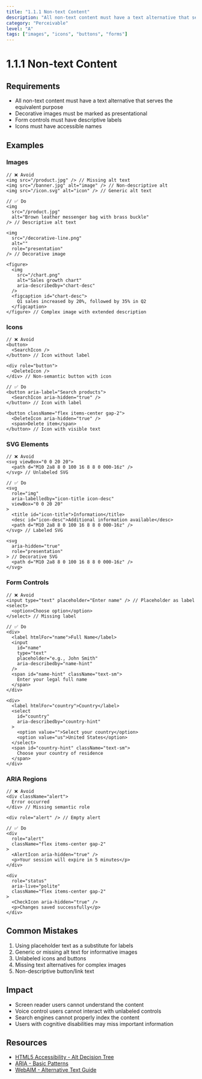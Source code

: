 ```yaml
---
title: "1.1.1 Non-text Content"
description: "All non-text content must have a text alternative that serves the equivalent purpose"
category: "Perceivable"
level: "A"
tags: ["images", "icons", "buttons", "forms"]
---
```


# 1.1.1 Non-text Content

## Requirements

- All non-text content must have a text alternative that serves the equivalent purpose
- Decorative images must be marked as presentational
- Form controls must have descriptive labels
- Icons must have accessible names

## Examples

### Images

```tsx
// ❌ Avoid
<img src="/product.jpg" /> // Missing alt text
<img src="/banner.jpg" alt="image" /> // Non-descriptive alt
<img src="/icon.svg" alt="icon" /> // Generic alt text

// ✅ Do
<img
  src="/product.jpg"
  alt="Brown leather messenger bag with brass buckle"
/> // Descriptive alt text

<img
  src="/decorative-line.png"
  alt=""
  role="presentation"
/> // Decorative image

<figure>
  <img
    src="/chart.png"
    alt="Sales growth chart"
    aria-describedby="chart-desc"
  />
  <figcaption id="chart-desc">
    Q1 sales increased by 20%, followed by 35% in Q2
  </figcaption>
</figure> // Complex image with extended description
```

### Icons

```tsx
// ❌ Avoid
<button>
  <SearchIcon />
</button> // Icon without label

<div role="button">
  <DeleteIcon />
</div> // Non-semantic button with icon

// ✅ Do
<button aria-label="Search products">
  <SearchIcon aria-hidden="true" />
</button> // Icon with label

<button className="flex items-center gap-2">
  <DeleteIcon aria-hidden="true" />
  <span>Delete item</span>
</button> // Icon with visible text
```

### SVG Elements

```tsx
// ❌ Avoid
<svg viewBox="0 0 20 20">
  <path d="M10 2a8 8 0 100 16 8 8 0 000-16z" />
</svg> // Unlabeled SVG

// ✅ Do
<svg
  role="img"
  aria-labelledby="icon-title icon-desc"
  viewBox="0 0 20 20"
>
  <title id="icon-title">Information</title>
  <desc id="icon-desc">Additional information available</desc>
  <path d="M10 2a8 8 0 100 16 8 8 0 000-16z" />
</svg> // Labeled SVG

<svg
  aria-hidden="true"
  role="presentation"
> // Decorative SVG
  <path d="M10 2a8 8 0 100 16 8 8 0 000-16z" />
</svg>
```

### Form Controls

```tsx
// ❌ Avoid
<input type="text" placeholder="Enter name" /> // Placeholder as label
<select>
  <option>Choose option</option>
</select> // Missing label

// ✅ Do
<div>
  <label htmlFor="name">Full Name</label>
  <input
    id="name"
    type="text"
    placeholder="e.g., John Smith"
    aria-describedby="name-hint"
  />
  <span id="name-hint" className="text-sm">
    Enter your legal full name
  </span>
</div>

<div>
  <label htmlFor="country">Country</label>
  <select
    id="country"
    aria-describedby="country-hint"
  >
    <option value="">Select your country</option>
    <option value="us">United States</option>
  </select>
  <span id="country-hint" className="text-sm">
    Choose your country of residence
  </span>
</div>
```

### ARIA Regions

```tsx
// ❌ Avoid
<div className="alert">
  Error occurred
</div> // Missing semantic role

<div role="alert" /> // Empty alert

// ✅ Do
<div
  role="alert"
  className="flex items-center gap-2"
>
  <AlertIcon aria-hidden="true" />
  <p>Your session will expire in 5 minutes</p>
</div>

<div
  role="status"
  aria-live="polite"
  className="flex items-center gap-2"
>
  <CheckIcon aria-hidden="true" />
  <p>Changes saved successfully</p>
</div>
```

## Common Mistakes

1. Using placeholder text as a substitute for labels
2. Generic or missing alt text for informative images
3. Unlabeled icons and buttons
4. Missing text alternatives for complex images
5. Non-descriptive button/link text

## Impact

- Screen reader users cannot understand the content
- Voice control users cannot interact with unlabeled controls
- Search engines cannot properly index the content
- Users with cognitive disabilities may miss important information

## Resources

- [HTML5 Accessibility - Alt Decision Tree](https://www.w3.org/WAI/tutorials/images/decision-tree/)
- [ARIA - Basic Patterns](https://www.w3.org/WAI/ARIA/apg/patterns/)
- [WebAIM - Alternative Text Guide](https://webaim.org/techniques/alttext/)
